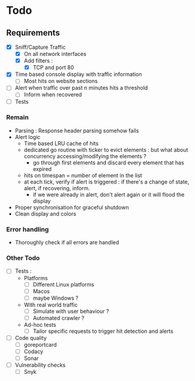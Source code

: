# Todo

## Requirements

- [x] Sniff/Capture Traffic
    - [x] On all network interfaces
    - [x] Add filters :
        - [x] TCP and port 80
- [x] Time based console display with traffic information
    - [ ] Most hits on website sections
- [ ] Alert when traffic over past n minutes hits a threshold
    - [ ] Inform when recovered
- [ ] Tests

### Remain

- Parsing : Response header parsing somehow fails
- Alert logic
    - Time based LRU cache of hits
    - dedicated go routine with ticker to evict elements : but what about concurrency accessing/modifying the elements ?
        - go through first elements and discard every element that has expired
    - hits on timespan = number of element in the list
    - at each tick, verify if alert is triggered : if there's a change of state, alert, if recovering, inform.
        - if we were already in alert, don't alert again or it will flood the display
- Proper synchronisation for graceful shutdown
- Clean display and colors


### Error handling

- Thoroughly check if all errors are handled 

### Other Todo

- [ ] Tests :
    - Platforms
        - [ ] Different Linux platforms
        - [ ] Macos
        - [ ] maybe Windows ?
    - With real world traffic
        - [ ] Simulate with user behaviour ?
        - [ ] Automated crawler ?
    - Ad-hoc tests
        - [ ] Tailor specific requests to trigger hit detection and alerts

- [ ] Code quality
    - [ ] goreportcard
    - [ ] Codacy
    - [ ] Sonar
- [ ] Vulnerability checks
    - [ ] Snyk
